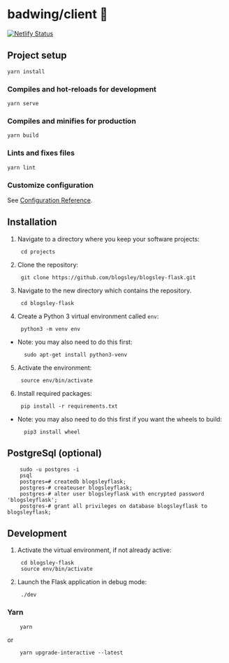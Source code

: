 # badwing/client :guitar:

[![Netlify Status](https://api.netlify.com/api/v1/badges/401c7040-c4ce-4c9a-baeb-c0f2f82ea4a4/deploy-status)](https://app.netlify.com/sites/badwing/deploys)

## Project setup
```
yarn install
```

### Compiles and hot-reloads for development
```
yarn serve
```

### Compiles and minifies for production
```
yarn build
```

### Lints and fixes files
```
yarn lint
```

### Customize configuration
See [Configuration Reference](https://cli.vuejs.org/config/).

## Installation

1. Navigate to a directory where you keep your software projects:

        cd projects

2. Clone the repository:

        git clone https://github.com/blogsley/blogsley-flask.git
        
3. Navigate to the new directory which contains the repository.

        cd blogsley-flask

4. Create a Python 3 virtual environment called `env`:

        python3 -m venv env

* Note: you may also need to do this first:

        sudo apt-get install python3-venv

5. Activate the environment:

        source env/bin/activate
        
6. Install required packages:

        pip install -r requirements.txt

* Note: you may also need to do this first if you want the wheels to build:

        pip3 install wheel

## PostgreSql (optional)
        sudo -u postgres -i
        psql
        postgres=# createdb blogsleyflask;
        postgres-# createuser blogsleyflask;
        postgres-# alter user blogsleyflask with encrypted password 'blogsleyflask';
        postgres-# grant all privileges on database blogsleyflask to blogsleyflask;

## Development

1. Activate the virtual environment, if not already active:

        cd blogsley-flask
        source env/bin/activate
        
2. Launch the Flask application in debug mode:

        ./dev

### Yarn

        yarn
or        

        yarn upgrade-interactive --latest
